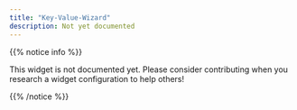 ```yaml
---
title: "Key-Value-Wizard"
description: Not yet documented
---
```


{{% notice info %}}

This widget is not documented yet. Please consider contributing when you research a widget configuration to help others! 

{{% /notice %}}